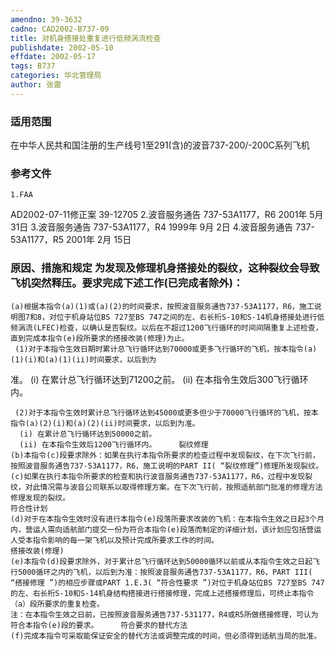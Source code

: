```yaml
---
amendno: 39-3632
cadno: CAD2002-B737-09
title: 对机身搭接处重复进行低频涡流检查
publishdate: 2002-05-10
effdate: 2002-05-17
tags: B737
categories: 华北管理局
author: 张雷
---
```


### 适用范围 
在中华人民共和国注册的生产线号1至291(含)的波音737-200/-200C系列飞机

### 参考文件
    1.FAA 
AD2002-07-11修正案 39-12705
    2.波音服务通告 737-53A1177，R6  2001年 5月 31日
    3.波音服务通告 737-53A1177，R4  1999年 9月 2日
    4.波音服务通告 737-53A1177，R5  2001年 2月 15日


### 原因、措施和规定 为发现及修理机身搭接处的裂纹，这种裂纹会导致飞机突然释压。要求完成下述工作(已完成者除外)： 
    (a)根据本指令(a)(1)或(a)(2)的时间要求，按照波音服务通告737-53A1177，R6，施工说明图7和8，对位于机身站位BS 727至BS 747之间的左、右长桁S-10和S-14机身搭接处进行低频涡流(LFEC)检查，以确认是否裂纹。以后在不超过1200飞行循环的时间间隔重复上述检查，直到完成本指令(e)段所要求的搭接改装(修理)为止。
     (1)对于本指令生效日期时累计总飞行循环达到70000或更多飞行循环的飞机，按本指令(a)(1)(i)和(a)(1)(ii)时间要求，以后到为

  
准。 
      (i) 在累计总飞行循环达到71200之前。 
      (ii) 在本指令生效后300飞行循环内。 

     (2)对于本指令生效时累计总飞行循环达到45000或更多但少于70000飞行循环的飞机，按本指令(a)(2)(i)和(a)(2)(ii)时间要求，以后到为准。 
      (i) 在累计总飞行循环达到50000之前。 
      (ii) 在本指令生效后1200飞行循环内。     裂纹修理 
    (b)本指令(c)段要求除外：如果在执行本指令所要求的检查过程中发现裂纹，在下次飞行前，按照波音服务通告737-53A1177，R6，施工说明的PART II( “裂纹修理”)修理所发现裂纹。 
    (c)如果在执行本指令所要求的检查和执行波音服务通告737-53A1177，R6，过程中发现裂纹，对此情况需与波音公司联系以取得修理方案。在下次飞行前，按照适航部门批准的修理方法修理发现的裂纹。 
    符合性计划 
    (d)对于在本指令生效时没有进行本指令(e)段落所要求改装的飞机：在本指令生效之日起3个月内，营运人需向适航部门提交一份为符合本指令(e)段落而制定的详细计划，该计划应包括营运人受本指令影响的每一架飞机以及预计完成所要求工作的时间。 
    搭接改装(修理)
    (e)本指令(d)段要求除外，对于累计总飞行循环达到50000循环以前或从本指令生效之日起飞行5000循环之内的飞机，以后到为准：按照波音服务通告737-53A1177，R6，PART III( “搭接修理 ”)的相应步骤或PART 1.E.3( “符合性要求 ”)对位于机身站位BS 727至BS 747的左、右长桁S-10和S-14机身结构搭接进行搭接修理，完成上述搭接修理后，可终止本指令（a）段所要求的重复检查。 
    注：在本指令生效之日前，已按照波音服务通告737-531177，R4或R5所做搭接修理，可认为符合本指令(e)段的要求。     符合要求的替代方法 
    (f)完成本指令可采取能保证安全的替代方法或调整完成的时间，但必须得到适航当局的批准。

